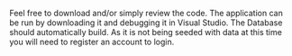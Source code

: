 Feel free to download and/or simply review the code.
The application can be run by downloading it and debugging it in Visual Studio. The Database should automatically build. As it is not being seeded with data at this time you will need to register an account to login.
